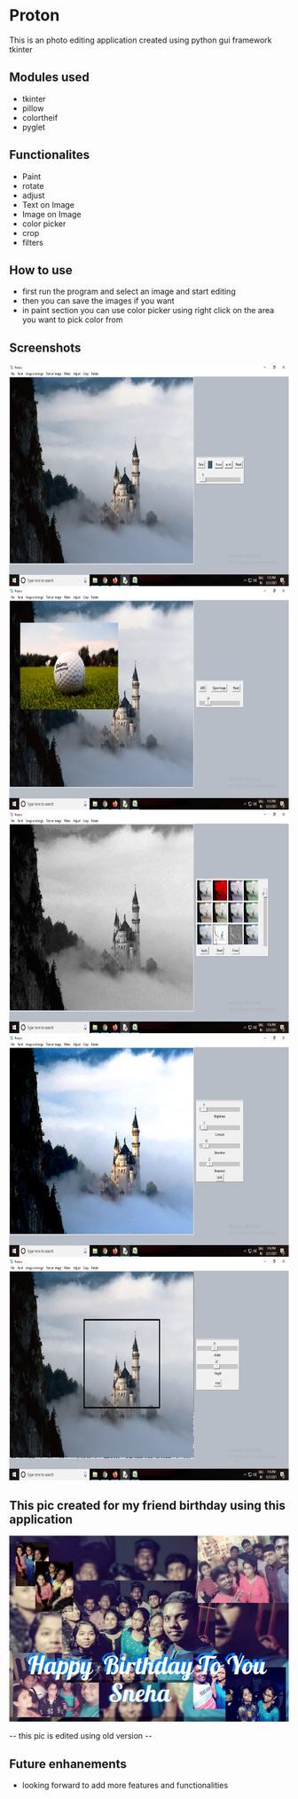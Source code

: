 # Proton


This is an photo editing application created using python gui framework tkinter 

## Modules used

- tkinter
- pillow
- colortheif
- pyglet

## Functionalites

- Paint
- rotate
- adjust
- Text on Image
- Image on Image
- color picker
- crop
- filters

## How to use

- first run the program and select an image and start editing
- then you can save the images if you want
- in paint section you can use color picker using right click on the area you want to pick color from

## Screenshots

<img src="screenshos/Screenshot (168).png" width="800px" height="400px">
<img src="screenshos/Screenshot (169).png" width="800px" height="400px">
<img src="screenshos/Screenshot (170).png" width="800px" height="400px">
<img src="screenshos/Screenshot (171).png" width="800px" height="400px">
<img src="screenshos/Screenshot (172).png" width="800px" height="400px">

## This pic created for my friend birthday using this application

<img src="screenshos/IMG-20200831-WA0004.jpg" >
 
 -- this pic is edited using old version --
 
 ## Future enhanements 
 
 - looking forward to add more features and functionalities



